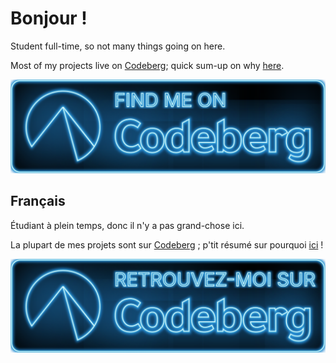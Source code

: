 <!-- markdownlint-disable no-trailing-punctuation -->

# Bonjour !

Student full-time, so not many things going on here.

Most of my projects live on [Codeberg]; quick sum-up on why [here][sum-up].

[![FIND ME ON Codeberg](./img/codeberg.svg)][codeberg-xlacroixx]

## Français

Étudiant à plein temps, donc il n'y a pas grand-chose ici.

La plupart de mes projets sont sur [Codeberg] ; p'tit résumé sur pourquoi
[ici][sum-up-fr_FR] !

[![RETROUVEZ-MOI SUR Codeberg](./img/codeberg-fr_FR.svg)][codeberg-xlacroixx]

[codeberg]: https://codeberg.org
[codeberg-xlacroixx]: https://codeberg.org/xlacroixx
[sum-up]: ./CODEBERG.md
[sum-up-fr_FR]: ./CODEBERG.md#pourquoi-vouloir-codeberg-
